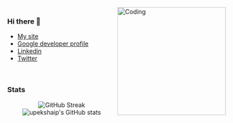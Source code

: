 <img align="right" alt="Coding" width="250" src="https://upekshaip.github.io/sources/img/upekshaip9-croped.png">
<h3>Hi there 👋</h3>

- [My site](https://upekshaip.github.io)
- [Google developer profile](https://g.dev/upekshaip)
- [Linkedin](https://linkedin.com/in/upekshaip)
- [Twitter](https://twitter.com/upekshaip)

<br>
<h3>Stats</h3>
<div align="center">
  
![GitHub Streak](http://github-readme-streak-stats.herokuapp.com?user=upekshaip&theme=chartreuse-dark&hide_border=true&date_format=M%20j%5B%2C%20Y%5D) ![upekshaip's GitHub stats](https://github-readme-stats.vercel.app/api?username=upekshaip&theme=chartreuse-dark&hide_border=true&show_icons=true)

 </div>

